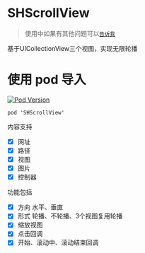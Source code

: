 # SHScrollView

> 使用中如果有其他问题可以[`告诉我`](https://github.com/CCSH/SHScrollView/issues/new)

基于UICollectionView三个视图，实现无限轮播
# 使用 pod 导入
[![Pod Version](http://img.shields.io/cocoapods/v/SHScrollView.svg?style=flat)](http://cocoadocs.org/docsets/SHScrollView/)
```
pod 'SHScrollView'
```
内容支持
- [x] 网址
- [x] 路径
- [x] 视图
- [x] 图片
- [x] 控制器

功能包括
- [x] 方向 水平、垂直
- [x] 形式 轮播、不轮播、3个视图复用轮播
- [x] 缩放视图
- [x] 点击回调
- [x] 开始、滚动中、滚动结束回调

